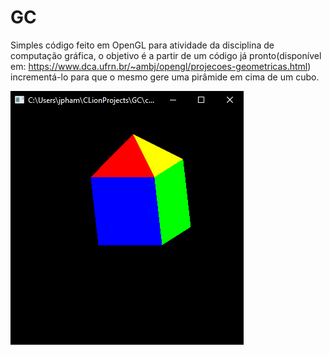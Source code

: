 # GC
Simples código feito em OpenGL para atividade da disciplina de computação gráfica, o objetivo é a partir de um código já pronto(disponível em: https://www.dca.ufrn.br/~ambj/opengl/projecoes-geometricas.html) incrementá-lo para que o mesmo gere uma pirâmide em cima de um cubo.

![alt text](https://github.com/PatrickStyle66/GC/blob/main/Gc2.png?raw=true)
